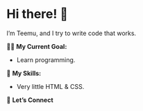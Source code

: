 # Hi there! 👋

I’m Teemu, and I try to write code that works.

👨‍💻 **My Current Goal:**
- Learn programming.

🎯 **My Skills:**
- Very little HTML & CSS.

🔄 **Let’s Connect**
